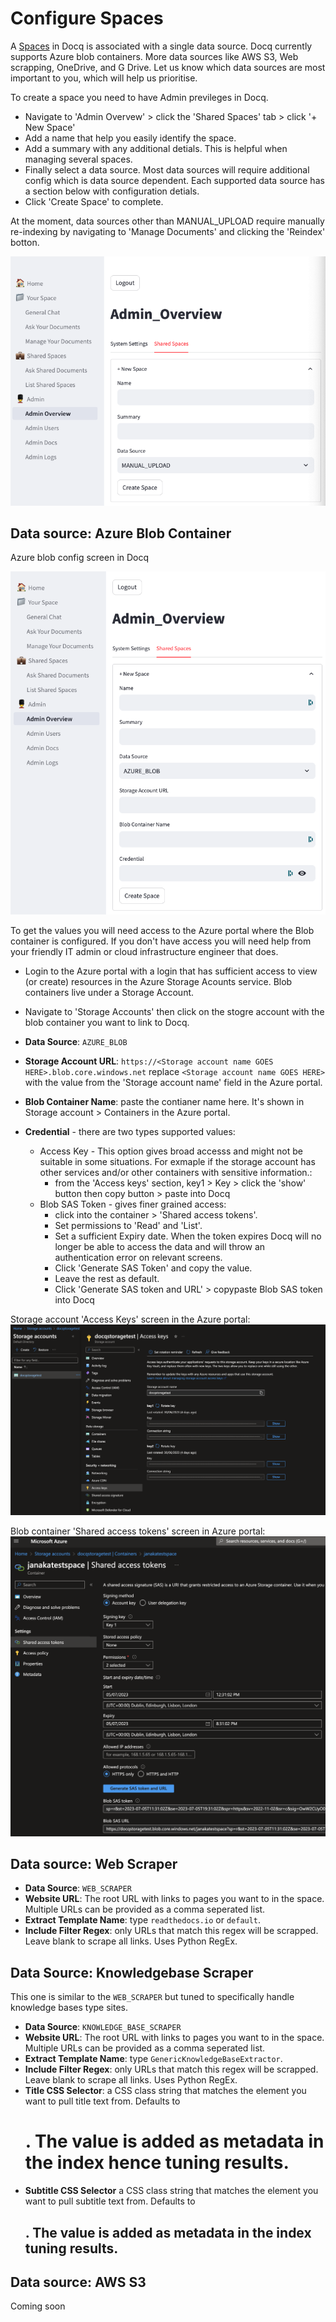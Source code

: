 # Configure Spaces

A [Spaces](../overview/key-features.md#spaces-as-data-compartmentation) in Docq is associated with a single data source. Docq currently supports Azure blob containers. More data sources like AWS S3, Web scrapping, OneDrive, and G Drive. Let us know which data sources are most important to you, which will help us prioritise.

To create a space you need to have Admin previleges in Docq. 

- Navigate to 'Admin Overvew' > click the 'Shared Spaces' tab > click '+ New Space'
- Add a name that help you easily identify the space.
- Add a summary with any additional detials. This is helpful when managing several spaces.
- Finally select a data source. Most data sources will require additional config which is data source dependent. Each supported data source has a section below with configuration detials.
- Click 'Create Space' to complete.

At the moment, data sources other than MANUAL_UPLOAD require manually re-indexing by navigating to 'Manage Documents' and clicking the 'Reindex' botton.

![Admin overview create space screenshot](./../assets/admin-overview-create-space.png)

## Data source: Azure Blob Container

Azure blob config screen in Docq

![Azure blob config screenshot](../assets/azure-blob-config-screen.png)

To get the values you will need access to the Azure portal where the Blob container is configured. If you don't have access you will need help from your friendly IT admin or cloud infrastructure engineer that does.

- Login to the Azure portal with a login that has sufficient access to view (or create) resources in the Azure Storage Acounts service. Blob containers live under a Storage Account.
- Navigate to 'Storage Accounts' then click on the stogre account with the blob container you want to link to Docq.

- **Data Source**: `AZURE_BLOB`
- **Storage Account URL**: `https://<Storage account name GOES HERE>.blob.core.windows.net` replace `<Storage account name GOES HERE>` with the value from the 'Storage account name' field in the Azure portal.
- **Blob Container Name**: paste the contianer name here. It's shown in Storage account > Containers in the Azure portal.
- **Credential** - there are two types supported values:
  - Access Key - This option gives broad accesss and might not be suitable in some situations. For exmaple if the storage account has other services and/or other containers with sensitive information.:
    - from the 'Access keys' section, key1 > Key > click the 'show' button then copy button > paste into Docq
  - Blob SAS Token - gives finer grained access:
    - click into the container > 'Shared access tokens'.
    - Set permissions to 'Read' and 'List'.
    - Set a sufficient Expiry date. When the token expires Docq will no longer be able to access the data and will throw an authentication error on relevant screens.
    - Click 'Generate SAS Token' and copy the value.
    - Leave the rest as default.
    - Click 'Generate SAS token and URL' > copypaste Blob SAS token into Docq
  
Storage account 'Access Keys' screen in the Azure portal:
![Azure portal storage accounts screenshot](../assets/azure-portal-storage-account-screen.png)

Blob container 'Shared access tokens' screen in Azure portal:
![Azure portal storage blob contianer access keys screenshot](../assets/azure-portal-blob-contianer-access-token-screen.png)

## Data source: Web Scraper

- **Data Source**: `WEB_SCRAPER`
- **Website URL**: The root URL with links to pages you want to in the space. Multiple URLs can be provided as a comma seperated list.
- **Extract Template Name**: type `readthedocs.io` or `default`.
- **Include Filter Regex**: only URLs that match this regex will be scrapped. Leave blank to scrape all links. Uses Python RegEx.

## Data Source: Knowledgebase Scraper

This one is similar to the `WEB_SCRAPER` but tuned to specifically handle knowledge bases type sites.

- **Data Source**: `KNOWLEDGE_BASE_SCRAPER`
- **Website URL**: The root URL with links to pages you want to in the space. Multiple URLs can be provided as a comma seperated list.
- **Extract Template Name**: type `GenericKnowledgeBaseExtractor`.
- **Include Filter Regex**: only URLs that match this regex will be scrapped. Leave blank to scrape all links. Uses Python RegEx.
- **Title CSS Selector**: a CSS class string that matches the element you want to pull title text from. Defaults to <h1>. The value is added as metadata in the index hence tuning results.
- **Subtitle CSS Selector** a CSS class string that matches the element you want to pull subtitle text from. Defaults to <h2>. The value is added as metadata in the index tuning results.

## Data source: AWS S3

Coming soon
